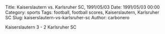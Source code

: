 Title: Kaiserslautern vs. Karlsruher SC, 1991/05/03
Date: 1991/05/03 00:00
Category: sports
Tags: football, football scores, Kaiserslautern, Karlsruher SC
Slug: kaiserslautern-vs-karlsruher-sc
Author: carbonero


Kaiserslautern 3 - 2 Karlsruher SC
